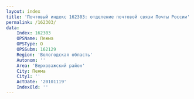 ```yaml
---
layout: index
title: 'Почтовый индекс 162303: отделение почтовой связи Почты России'
permalink: /162303/
data:
    Index: 162303
    OPSName: Пежма
    OPSType: О
    OPSSubm: 162129
    Region: 'Вологодская область'
    Autonom: ''
    Area: 'Верховажский район'
    City: Пежма
    City1: ''
    ActDate: '20101119'
    IndexOld: ''
---
```

